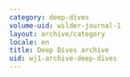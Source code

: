 ```yaml
---
category: deep-dives
volume-uid: wilder-journal-1
layout: archive/category
locale: en
title: Deep Dives archive
uid: wj1-archive-deep-dives
---
```

